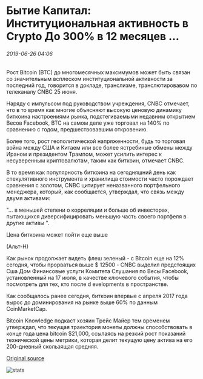 # Бытие Капитал: Институциональная активность в Crypto До 300% в 12 месяцев ...

###### 2019-06-26 04:06

Рост Bitcoin (BTC) до многомесячных максимумов может быть связан со значительным всплеском институциональной активности за последний год, говорится в докладе, транслизме, транслютировавом по телеканалу CNBC 25 июня.

Наряду с импульсом под руководством учреждения, CNBC отмечает, что в то время как многие объясняют высокую ценовую динамику биткоина настроениями рынка, подстегиваемыми недавним открытием Весов Facebook, BTC на самом деле уже торговал на 140% по сравнению с годом, предшествовавшим откровению.

Более того, рост геополитической напряженности, будь то торговая война между США и Китаем или все более ястребиные обмены между Ираном и президентом Трампом, может усилить интерес к несуверенным криптовалютам, таким как биткоин, отмечает CNBC.

В то время как популярность биткоина на сегодняшний день как спекулятивного инструмента и хранилища стоимости часто порождает сравнения с золотом, CNBC цитирует неназванного портфельного менеджера, который, как сообщается, утверждал, что связь между двумя активами:

"... в меньшей степени о корреляции и больше об инвесторах, пытающихся диверсифицировать меньшую часть своего портфеля в другие активы ".

Цена биткоина может пойти еще выше

(Альт-Н)

Как рынок продолжает видеть флеш зеленый - с Bitcoin еще на 12% сегодня, чтобы прорваться выше $ 12500 - CNBC выделил предстоящих Сша Дом Финансовые услуги Комитета Слушания по Весы Facebook, установленный на 17 июля, в качестве ключевого события, чтобы посмотреть для тех, кто после d evelopments в пространстве.

Как сообщалось ранее сегодня, биткоин впервые с апреля 2017 года вырос до доминирования на рынке выше 60% по данным CoinMarketCap.

Bitcoin Knowledge подкаст хозяин Трейс Майер тем временем утверждал, что текущая траектория монеты должны способствовать в конце года цена bitcoin $21,000, ссылаясь на резкий рост показаний технической цены метрики, которая делит текущую цену актива на его 200-дневный скользящая средняя.

[Original source](https://cointelegraph.com/news/genesis-capital-institutional-activity-in-crypto-up-300-in-12-months)

![stats](https://c.statcounter.com/11760860/0/a89fa40b/1/ "stats")